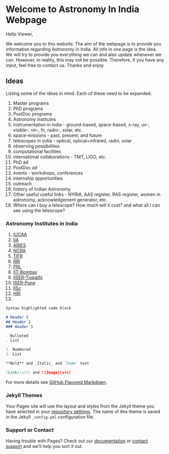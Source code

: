 # Welcome to Astronomy In India Webpage

Hello Viewer,

We welcome you to this website. The aim of the webpage is to provide you information regarding Astronomy in India. All info in one page is the idea. We will try to provide you everything we can and also update whenever we can. However, in reality, this may not be possible. Therefore, if you have any input, feel free to contact us. Thanks and enjoy.


## Ideas

Listing some of the ideas in mind. Each of these need to be expanded.

1. Master programs
2. PhD programs
3. PostDoc programs
4. Astronomy institutes
5. instrumentation in india - ground-based, space-based, x-ray, uv-, visible-, nir-, fir, radio-, solar, etc.
6. space-missions - past, present, and future
7. telescopes in india - optical, optical+infrared, radio, solar
8. observing possibilities
9. computational facilities
10. international collaborations - TMT, LIGO, etc.
11. PhD ad
12. PostDoc ad
13. events - workshops, conferences
14. internship opportunities
15. outreach
16. history of Indian Astronomy
17. Other useful useful links - NYRIA, AAS register, RAS register, women in astronomy, acknowledgement generator, etc.
18. Where can I buy a telescope? How much will it cost? and what all I can see using the telescope?

### Astronomy Institutes in India
1. [IUCAA](https://www.iucaa.in)
2. [IIA](https://www.iiap.res.in)
3. [ARIES](https://www.aries.res.in)
4. [NCRA](http://www.ncra.tifr.res.in/ncra/main)
5. [TIFR](https://www.tifr.res.in/~daa/)
6. [RRI](http://www.rri.res.in/astronomy-astrophysics.html)
7. [PRL](https://www.prl.res.in/prl-eng/division/aato)
8. [IIT-Bombay](http://www.phy.iitb.ac.in/en/research/astronomy-cosmology-gravity)
9. [IISER-Tiupathi](http://www.iisertirupati.ac.in/research/physics/)
10. [ISER-Pune](http://www.iiserpune.ac.in/research/physics)
11. [IISc](http://www.physics.iisc.ernet.in/~jap/)
12. [HRI](http://www.hri.res.in/~astro/index.html)
13. 

```markdown
Syntax highlighted code block

# Header 1
## Header 2
### Header 3

- Bulleted
- List

1. Numbered
2. List

**Bold** and _Italic_ and `Code` text

[Link](url) and ![Image](src)
```

For more details see [GitHub Flavored Markdown](https://guides.github.com/features/mastering-markdown/).

### Jekyll Themes

Your Pages site will use the layout and styles from the Jekyll theme you have selected in your [repository settings](https://github.com/kalyanradhakrishnan/astro-india/settings). The name of this theme is saved in the Jekyll `_config.yml` configuration file.

### Support or Contact

Having trouble with Pages? Check out our [documentation](https://help.github.com/categories/github-pages-basics/) or [contact support](https://github.com/contact) and we’ll help you sort it out.
